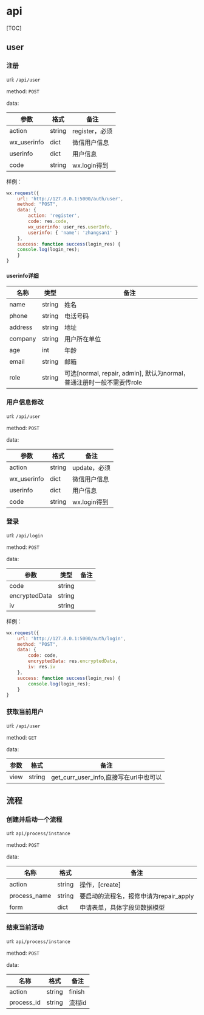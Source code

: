 # api

[TOC]

## user

### 注册

uri: `/api/user`

method: `POST`

data:

| 参数          | 格式     | 备注          |
| ----------- | ------ | ----------- |
| action      | string | register，必须 |
| wx_userinfo | dict   | 微信用户信息      |
| userinfo    | dict   | 用户信息        |
| code        | string | wx.login得到  |

样例：

```javascript
wx.request({
    url: 'http://127.0.0.1:5000/auth/user',
    method: "POST",
    data: {
        action: 'register',
        code: res.code,
        wx_userinfo: user_res.userInfo,
        userinfo: { 'name': 'zhangsan1' }
    },
    success: function success(login_res) {
    console.log(login_res);
    }
}
```



#### userinfo详细

| 名称      | 类型     | 备注                                       |
| ------- | ------ | ---------------------------------------- |
| name    | string | 姓名                                       |
| phone   | string | 电话号码                                     |
| address | string | 地址                                       |
| company | string | 用户所在单位                                   |
| age     | int    | 年龄                                       |
| email   | string | 邮箱                                       |
| role    | string | 可选[normal, repair, admin], 默认为normal，普通注册时一般不需要传role |



### 用户信息修改

uri: `/api/user`

method: `POST`

data:

| 参数          | 格式     | 备注         |
| ----------- | ------ | ---------- |
| action      | string | update，必须  |
| wx_userinfo | dict   | 微信用户信息     |
| userinfo    | dict   | 用户信息       |
| code        | string | wx.login得到 |



### 登录

uri: `/api/login`

method: `POST`

data:

| 参数            | 类型     | 备注   |
| ------------- | ------ | ---- |
| code          | string |      |
| encryptedData | string |      |
| iv            | string |      |

样例：

```javascript
wx.request({
    url: 'http://127.0.0.1:5000/auth/login',
    method: "POST",
    data: {
        code: code,
        encryptedData: res.encryptedData,
        iv: res.iv
    },
    success: function success(login_res) {
    	console.log(login_res);
    }
}
```



###  获取当前用户

uri: `/api/user`

method: `GET`

data:

| 参数   | 格式     | 备注                             |
| ---- | ------ | ------------------------------ |
| view | string | get_curr_user_info,直接写在url中也可以 |



## 流程

### 创建并启动一个流程

uri: `api/process/instance`

method: `POST`

data:

| 名称           | 格式     | 备注                        |
| ------------ | ------ | ------------------------- |
| action       | string | 操作，[create]               |
| process_name | string | 要启动的流程名，报修申请为repair_apply |
| form         | dict   | 申请表单，具体字段见数据模型            |



### 结束当前活动

uri: `api/process/instance`

method: `POST`

data:

| 名称         | 格式     | 备注     |
| ---------- | ------ | ------ |
| action     | string | finish |
| process_id | string | 流程id   |

